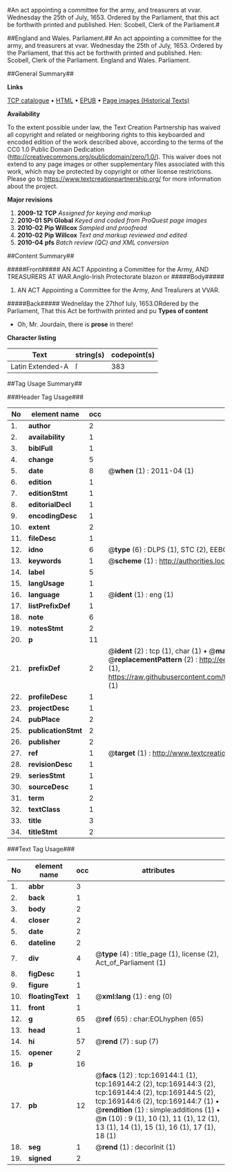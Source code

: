 #An act appointing a committee for the army, and treasurers at vvar. Wednesday the 25th of July, 1653. Ordered by the Parliament, that this act be forthwith printed and published. Hen: Scobell, Clerk of the Parliament.#

##England and Wales. Parliament.##
An act appointing a committee for the army, and treasurers at vvar. Wednesday the 25th of July, 1653. Ordered by the Parliament, that this act be forthwith printed and published. Hen: Scobell, Clerk of the Parliament.
England and Wales. Parliament.

##General Summary##

**Links**

[TCP catalogue](http://www.ota.ox.ac.uk/tcp/)  • 
[HTML](http://tei.it.ox.ac.uk/tcp/Texts-HTML/free/A74/A74491.html)  • 
[EPUB](http://tei.it.ox.ac.uk/tcp/Texts-EPUB/free/A74/A74491.epub) • 
[Page images (Historical Texts)](https://historicaltexts.jisc.ac.uk/eebo-99868274e)

**Availability**

To the extent possible under law, the Text Creation Partnership has waived all copyright and related or neighboring rights to this keyboarded and encoded edition of the work described above, according to the terms of the CC0 1.0 Public Domain Dedication (http://creativecommons.org/publicdomain/zero/1.0/). This waiver does not extend to any page images or other supplementary files associated with this work, which may be protected by copyright or other license restrictions. Please go to https://www.textcreationpartnership.org/ for more information about the project.

**Major revisions**

1. __2009-12__ __TCP__ *Assigned for keying and markup*
1. __2010-01__ __SPi Global__ *Keyed and coded from ProQuest page images*
1. __2010-02__ __Pip Willcox__ *Sampled and proofread*
1. __2010-02__ __Pip Willcox__ *Text and markup reviewed and edited*
1. __2010-04__ __pfs__ *Batch review (QC) and XML conversion*

##Content Summary##

#####Front#####
AN ACT Appointing a Committee for the Army, AND TREASURERS AT WAR.Anglo-Irish Protectorate blazon or
#####Body#####

1. AN ACT Appointing a Committee for the Army, And Treaſurers at VVAR.

#####Back#####
Wedneſday the 27thof Iuly, 1653.ORdered by the Parliament, That this Act be forthwith printed and pu
**Types of content**

  * Oh, Mr. Jourdain, there is **prose** in there!

**Character listing**


|Text|string(s)|codepoint(s)|
|---|---|---|
|Latin Extended-A|ſ|383|

##Tag Usage Summary##

###Header Tag Usage###

|No|element name|occ|attributes|
|---|---|---|---|
|1.|__author__|2||
|2.|__availability__|1||
|3.|__biblFull__|1||
|4.|__change__|5||
|5.|__date__|8| @__when__ (1) : 2011-04 (1)|
|6.|__edition__|1||
|7.|__editionStmt__|1||
|8.|__editorialDecl__|1||
|9.|__encodingDesc__|1||
|10.|__extent__|2||
|11.|__fileDesc__|1||
|12.|__idno__|6| @__type__ (6) : DLPS (1), STC (2), EEBO-CITATION (1), PROQUEST (1), VID (1)|
|13.|__keywords__|1| @__scheme__ (1) : http://authorities.loc.gov/ (1)|
|14.|__label__|5||
|15.|__langUsage__|1||
|16.|__language__|1| @__ident__ (1) : eng (1)|
|17.|__listPrefixDef__|1||
|18.|__note__|6||
|19.|__notesStmt__|2||
|20.|__p__|11||
|21.|__prefixDef__|2| @__ident__ (2) : tcp (1), char (1)  •  @__matchPattern__ (2) : ([0-9\-]+):([0-9IVX]+) (1), (.+) (1)  •  @__replacementPattern__ (2) : http://eebo.chadwyck.com/downloadtiff?vid=$1&page=$2 (1), https://raw.githubusercontent.com/textcreationpartnership/Texts/master/tcpchars.xml#$1 (1)|
|22.|__profileDesc__|1||
|23.|__projectDesc__|1||
|24.|__pubPlace__|2||
|25.|__publicationStmt__|2||
|26.|__publisher__|2||
|27.|__ref__|1| @__target__ (1) : http://www.textcreationpartnership.org/docs/. (1)|
|28.|__revisionDesc__|1||
|29.|__seriesStmt__|1||
|30.|__sourceDesc__|1||
|31.|__term__|2||
|32.|__textClass__|1||
|33.|__title__|3||
|34.|__titleStmt__|2||


###Text Tag Usage###

|No|element name|occ|attributes|
|---|---|---|---|
|1.|__abbr__|3||
|2.|__back__|1||
|3.|__body__|2||
|4.|__closer__|2||
|5.|__date__|2||
|6.|__dateline__|2||
|7.|__div__|4| @__type__ (4) : title_page (1), license (2), Act_of_Parliament (1)|
|8.|__figDesc__|1||
|9.|__figure__|1||
|10.|__floatingText__|1| @__xml:lang__ (1) : eng (0)|
|11.|__front__|1||
|12.|__g__|65| @__ref__ (65) : char:EOLhyphen (65)|
|13.|__head__|1||
|14.|__hi__|57| @__rend__ (7) : sup (7)|
|15.|__opener__|2||
|16.|__p__|16||
|17.|__pb__|12| @__facs__ (12) : tcp:169144:1 (1), tcp:169144:2 (2), tcp:169144:3 (2), tcp:169144:4 (2), tcp:169144:5 (2), tcp:169144:6 (2), tcp:169144:7 (1)  •  @__rendition__ (1) : simple:additions (1)  •  @__n__ (10) : 9 (1), 10 (1), 11 (1), 12 (1), 13 (1), 14 (1), 15 (1), 16 (1), 17 (1), 18 (1)|
|18.|__seg__|1| @__rend__ (1) : decorInit (1)|
|19.|__signed__|2||
